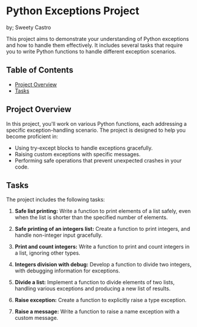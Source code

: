# Python Exceptions Project
by; Sweety Castro

This project aims to demonstrate your understanding of Python exceptions and how to handle them effectively. It includes several tasks that require you to write Python functions to handle different exception scenarios.

## Table of Contents

- [Project Overview](#project-overview)
- [Tasks](#tasks)

## Project Overview

In this project, you'll work on various Python functions, each addressing a specific exception-handling scenario. The project is designed to help you become proficient in:

- Using try-except blocks to handle exceptions gracefully.
- Raising custom exceptions with specific messages.
- Performing safe operations that prevent unexpected crashes in your code.

## Tasks

The project includes the following tasks:

1. **Safe list printing:** Write a function to print elements of a list safely, even when the list is shorter than the specified number of elements.

2. **Safe printing of an integers list:** Create a function to print integers, and handle non-integer input gracefully.

3. **Print and count integers:** Write a function to print and count integers in a list, ignoring other types.

4. **Integers division with debug:** Develop a function to divide two integers, with debugging information for exceptions.

5. **Divide a list:** Implement a function to divide elements of two lists, handling various exceptions and producing a new list of results.

6. **Raise exception:** Create a function to explicitly raise a type exception.

7. **Raise a message:** Write a function to raise a name exception with a custom message.

